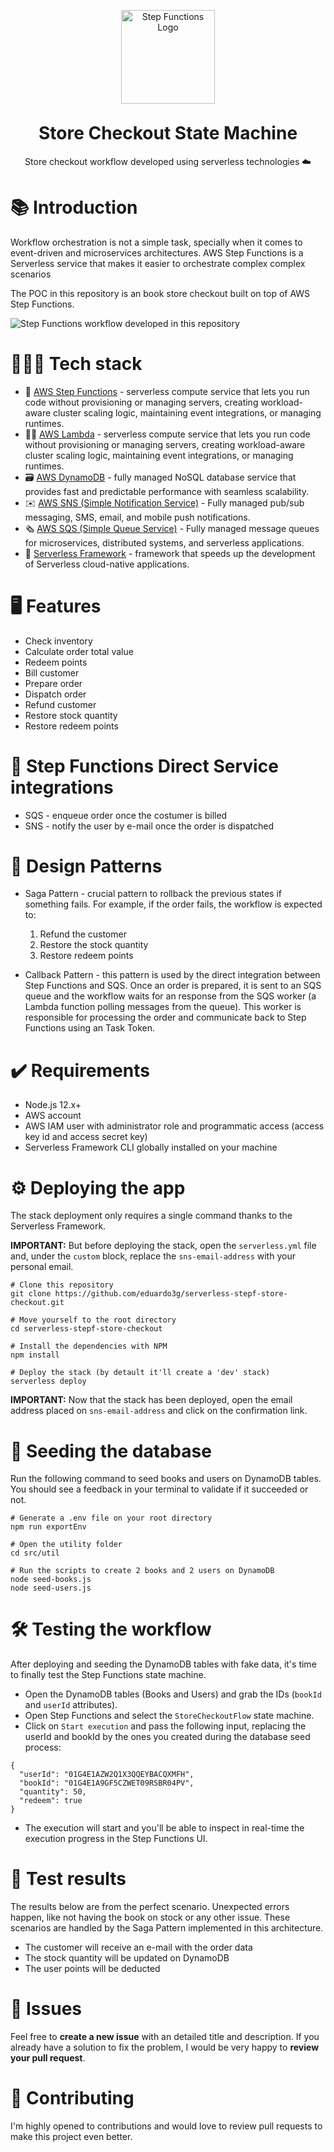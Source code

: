 <p align="center">
  <img alt="Step Functions Logo" src="./.github/docs/sf-icon.png" width="150px" />
</p>

<h1 align="center" style="margin-top:30px">
  Store Checkout State Machine
</h1>

<p align="center">Store checkout workflow developed using serverless technologies ☁️</p>

# 📚 Introduction

Workflow orchestration is not a simple task, specially when it comes to event-driven and microservices architectures. AWS Step Functions is a Serverless service that makes it easier to orchestrate complex complex scenarios

The POC in this repository is an book store checkout built on top of AWS Step Functions.

<img alt="Step Functions workflow developed in this repository" src="./.github/docs/workflow.png" />

# 👨🏽‍🔧 Tech stack

- 🔧 <a href="https://aws.amazon.com/step-functions/?step-functions.sort-by=item.additionalFields.postDateTime&step-functions.sort-order=desc">AWS Step Functions</a> - serverless compute service that lets you run code without provisioning or managing servers, creating workload-aware cluster scaling logic, maintaining event integrations, or managing runtimes.
- 👷🏻 <a href="https://www.google.com/aclk?sa=L&ai=DChcSEwi65ZOUsO_wAhVBgJEKHUiuDwIYABABGgJjZQ&ae=2&sig=AOD64_1WI4JrkomIsRl4pzEy7HCKyY1qNQ&q=&ved=2ahUKEwjKh4yUsO_wAhWCJ7kGHYXxB8oQqyQoAHoECAEQEQ&adurl=">AWS Lambda</a> - serverless compute service that lets you run code without provisioning or managing servers, creating workload-aware cluster scaling logic, maintaining event integrations, or managing runtimes.
- 🗃️ <a href="https://docs.aws.amazon.com/amazondynamodb/latest/developerguide/Introduction.html">AWS DynamoDB</a> - fully managed NoSQL database service that provides fast and predictable performance with seamless scalability.
- ✉️ <a href="https://aws.amazon.com/sns/?whats-new-cards.sort-by=item.additionalFields.postDateTime&whats-new-cards.sort-order=desc">AWS SNS (Simple Notification Service)</a> - Fully managed pub/sub messaging, SMS, email, and mobile push notifications.
- 🗞 <a href="https://aws.amazon.com/sqs/">AWS SQS (Simple Queue Service)</a> - Fully managed message queues for microservices, distributed systems, and serverless applications.
- 🍃 <a href="https://www.serverless.com/">Serverless Framework</a> - framework that speeds up the development of Serverless cloud-native applications.

# 🖥️ Features

- Check inventory
- Calculate order total value
- Redeem points
- Bill customer
- Prepare order
- Dispatch order
- Refund customer
- Restore stock quantity
- Restore redeem points

# 🔗 Step Functions Direct Service integrations

- SQS - enqueue order once the costumer is billed
- SNS - notify the user by e-mail once the order is dispatched

# 📌 Design Patterns

- Saga Pattern - crucial pattern to rollback the previous states if something fails. For example, if the order fails, the workflow is expected to:

  1. Refund the customer
  2. Restore the stock quantity
  3. Restore redeem points

- Callback Pattern - this pattern is used by the direct integration between Step Functions and SQS. Once an order is prepared, it is sent to an SQS queue and the workflow waits for an response from the SQS worker (a Lambda function polling messages from the queue). This worker is responsible for processing the order and communicate back to Step Functions using an Task Token.

# ✔️ Requirements

- Node.js 12.x+
- AWS account
- AWS IAM user with administrator role and programmatic access (access key id and access secret key)
- Serverless Framework CLI globally installed on your machine

# ⚙️ Deploying the app

The stack deployment only requires a single command thanks to the Serverless Framework.

<b>IMPORTANT:</b> But before deploying the stack, open the ```serverless.yml``` file and, under the ```custom``` block, replace the ```sns-email-address``` with your personal email.

```
# Clone this repository
git clone https://github.com/eduardo3g/serverless-stepf-store-checkout.git

# Move yourself to the root directory
cd serverless-stepf-store-checkout

# Install the dependencies with NPM
npm install

# Deploy the stack (by detault it'll create a 'dev' stack)
serverless deploy
```

<b>IMPORTANT:</b> Now that the stack has been deployed, open the email address placed on ```sns-email-address``` and click on the confirmation link.

# 🌱 Seeding the database

Run the following command to seed books and users on DynamoDB tables. You should see a feedback in your terminal to validate if it succeeded or not.

```
# Generate a .env file on your root directory
npm run exportEnv

# Open the utility folder
cd src/util

# Run the scripts to create 2 books and 2 users on DynamoDB
node seed-books.js
node seed-users.js
```

# 🛠 Testing the workflow

After deploying and seeding the DynamoDB tables with fake data, it's time to finally test the Step Functions state machine.

- Open the DynamoDB tables (Books and Users) and grab the IDs (`bookId` and `userId` attributes).
- Open Step Functions and select the `StoreCheckoutFlow` state machine.
- Click on `Start execution` and pass the following input, replacing the userId and bookId by the ones you created during the database seed process:

```
{
  "userId": "01G4E1AZW2Q1X3QQEYBACQXMFH",
  "bookId": "01G4E1A9GF5CZWET09RSBR04PV",
  "quantity": 50,
  "redeem": true
}
```

- The execution will start and you'll be able to inspect in real-time the execution progress in the Step Functions UI.

# 🧪 Test results

The results below are from the perfect scenario. Unexpected errors happen, like not having the book on stock or any other issue. These scenarios are handled by the Saga Pattern implemented in this architecture.

- The customer will receive an e-mail with the order data
- The stock quantity will be updated on DynamoDB
- The user points will be deducted

# 🐞 Issues

Feel free to <b>create a new issue</b> with an detailed title and description. If you already have a solution to fix the problem, I would be very happy to <b>review your pull request</b>.

# 🎉 Contributing

I'm highly opened to contributions and would love to review pull requests to make this project even better.
